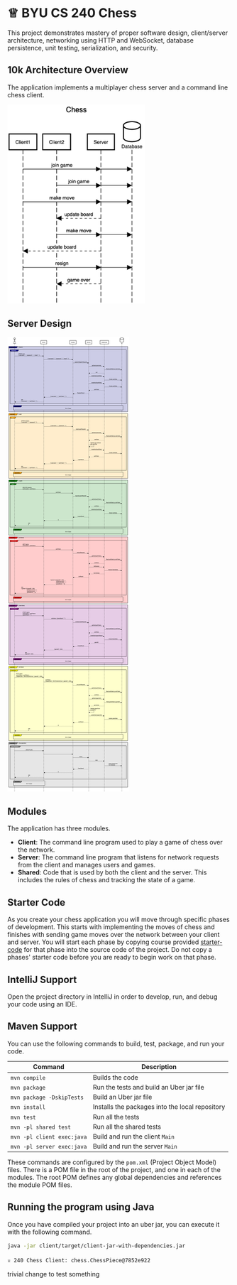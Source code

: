 # ♕ BYU CS 240 Chess

This project demonstrates mastery of proper software design, client/server architecture, networking using HTTP and WebSocket, database persistence, unit testing, serialization, and security.

## 10k Architecture Overview

The application implements a multiplayer chess server and a command line chess client.

[![Sequence Diagram](10k-architecture.png)](https://sequencediagram.org/index.html#initialData=C4S2BsFMAIGEAtIGckCh0AcCGAnUBjEbAO2DnBElIEZVs8RCSzYKrgAmO3AorU6AGVIOAG4jUAEyzAsAIyxIYAERnzFkdKgrFIuaKlaUa0ALQA+ISPE4AXNABWAexDFoAcywBbTcLEizS1VZBSVbbVc9HGgnADNYiN19QzZSDkCrfztHFzdPH1Q-Gwzg9TDEqJj4iuSjdmoMopF7LywAaxgvJ3FC6wCLaFLQyHCdSriEseSm6NMBurT7AFcMaWAYOSdcSRTjTka+7NaO6C6emZK1YdHI-Qma6N6ss3nU4Gpl1ZkNrZwdhfeByy9hwyBA7mIT2KAyGGhuSWi9wuc0sAI49nyMG6ElQQA)

## Server Design

[<img alt="Server Design" src="server-design.png">](https://sequencediagram.org/index.html?presentationMode=readOnly#initialData=IYYwLg9gTgBAwgGwJYFMB2YBQAHYUxIhK4YwDKKUAbpTngUSWDABLBoAmCtu+hx7ZhWqEUdPo0EwAIsDDAAgiBAoAzqswc5wAEbBVKGBx2ZM6MFACeq3ETQBzGAAYAdAE5TKAB4ktO7oBIRDAAxGjAVJYwAEoo9kiqYLSYMDD2UBAArtghYRHRsfEWckgQaCEA7gAWSInJKfDI5jAAtAB85JQ0UABcMADaAAoA8mQAKgC6MAD0GQZQADpoAN4ARLOUYQC2KCu9KzArADQHuOrl0By7BwfHKyibwEgIV-srAL51KcJdLe1snNwejBVusoFsdnsbid9KpzlBLpCjgd7o9noiPvVWOwuJRfh0RCpelACglKAAKGJxUlQGIARwyajAAEpPviqKI8bJ5EoVOpevYUGAAKpzMmg8EszFcxTKNSqPHGXoxYAcGCg6UwHSRcXAbas6U8uUtNps0S9NAZBAIVnfDkmg2yvkwEDEuQoEXk9XaSX1B28+UmxXwV2JNVzaU2zp29p+uW9F0oN0KDJgSpk4ApyrSn0pWPqBU6XpwEOGDOpiNS7SG-PNE22wkwMuVUYQADW6EjBMMtb+2MBSpJiRpaktWEx-xxsB7bMovRBc3BLyhKybLfbaCX707P2niFQGF6ACYnE5FvONrqIdckSvM2v0JuMTB0Bw6nVvL5dNwANQ5cKRABRKB0lgOB9DUUxMTSTJslCf98ipIoCFKGAySAkDej0VViXpRkmQqapakxFI9yaOtOlnfphjGSYZjmM81gXS9N1uU5YQuFjkQeJ5H1ZL4KKnXsAUo88wWYxFWJhOEEWvW4UR49E+KxYTBNNBtiUQ8lKUKSg6QZBIc3qetuxNCd+wQnTh1UUdFnQ6BeiQNAqGAZBVR0CAOEsJSzNxadvhElZtnUYABReOygSwmAcP0sAt2ImcpxNUiDxgAAWE8GKC1QQqvFZwswlUopQXCEji+oX0g+poKyP88m0hIoGKFC0OA+zGwQV1PJgeR13w4IqhqMR4uS5hyOoSjBhGCZplBBidW2TiVjY6TFvktFryfTF-NUnygVExcJOhM4OMOu5uPW15NvqXa8WMolBy0h7hxK5klOMzkq0dVR+UFD0oDFJjtkM3NPv9AsB0Kr15E1bVAaG4i8wDMb2QbKHgDeqMVGNITJwHTSrJstB8rDC9tnazrIh6jt4puvyBLnQK5RysLWqBFyKe64B1zKraBOxhp9zAXp0oAZkypnQr2Yn2cTLqqY3K6KtZarYNySJ6qQkoyhajCYDmH5KBAvqBqI4iRtu+mqKm2jZuWRjSdy5dlpO2SuNRXj4u2-mRt6ABWDK7ay5mpdZ3oyQ4NQXWIZCyggAAzZ9WaZHnn04Vl3zTsxM4-bEvxQIJgmgdgBRgAAZCA4jQSqVZCIuHEMcvK4IwbWXN5GJuo6apgMdQtbmuHFud+EPaMvnTL7AL5sdm8h5ky7WVp9o7pgBAK8cslG8cvS8O3aMZFBuNUl+0Up8MxHwfySHw20GGSbEvVK25L7+eXtHd6x5GzRgAA1FykC0UMq8m5yESJsbAYBFjlBqJUO+FZR5dg+k-f08YSzJlTOmTM2Z9QHxrO0IMxZEyhjQVmbQ2CkFGjpl2Xoq42zoBgO-EyONzKbzQDEayCAxzXQnolJelt9riVdreVM94NyKV5uNHhAtzBHgDvwhap0aHczEanV8KR3w+Fzv4FAv5C6NXrjAcK8BwIaDUVBdINVdHFwbmvbWxMMhhEzNAJAAAvFAHBjaEXhpiNuvCJG9EmjRaYPdVB9ztlPQeUkXbz3iuIncTDJ4D1OrPEe45uEWyoSvGxG8bHbwMhjBB05dq9BYWwwmxNHLOVcpqDyXkaZpMoV0BmQdJYHGJpFaKjIU78Qkd7RoKV0qnkDhLXKbTCodNKorTOZiYK1z0SXFhqE7EONTE41x7jm6m28X00avjGlW0Cd3OUoS5HT0ksdYeyiYkJTxEU4E9t76nKOuxC5G1vL1N2V-IB68SnFRisDNS3YYw4O+kfYUJ84b-PPoGQsl9VRo1vlPJSULP6o2vvIfJKNAUAt6L-VybpMnALAKA8BkDoGwNIZ7TGjDlK4zLjkkcHDbKhzVMsyoqy3FvJUi-PhjNgotLysy+xTZ2WXCut0ncSVtnCycAARnFnykZgrWUipTkraZFi67zJsYs5lBg+aG2gB4luw1tnpL2QEruwTjn3IOoI5Jlz4ESvaD7GA-tBmrGaYq3W4dI5QGjlrGA8dE5G1VWnUxKjPDZw0ZwPOBc0goDoY3TIWA6g12CPGxNFdk0bK8VI0g7cgR9GkABUuAFRgAVola0oixhV+ucU1NAvQAA8ij0CtG3L5eJbM7y0KrqkrlKKUC9CAcm7J9hk25NerEveiMfpgGIRg4Rvaz7AovsqVUxCNRakbD29cZCZRgwaV-JscDxUzuBb0CO3BEgLpPd6fd1YAx4JhdIFA17DCbopY6u048VLFKzSmUpHCF71ILXOK6XtdxSpgMed1T4KrhpzjGrROiM1lEMWBHub51WwTQ3S8dKYdW6yFY4utbijWbPqD4hK-ji2lvLZWo51blV1obc21taB22Up6b+2lHHOWTjNZ8gDYAx0Tt+TvbjmLEEHsPgKedmZF3NmXUi1d0KIYbswTfbd-H4rIo+Q2C0VoMU-q7f+gjYAgMQKJkq2tLiOV1IHWBu5nqWbEZY-Z0VGLfKSsFtKuVQyFVubaiRlZZGvOYjVVVcxuHiSZos0Rtq+tcQGqgBR3NJFTXOaLSWstFaglMbQDW0jLi2MwBbbutt3nJEurdfK7K-LiY+tUFHcBAag2peTpM1R9CUhK369GvwgQQjElVKXQoMAADil4NCppiyNtxZcJvTaCjm1uWXdkTUm2W2i9hLzFbC6VmO7HKucY7Ttbh1DTsgYHQZodK9Cgb0KJOwy717QXtBbe07K7yG4KMDC9dO7yzaciLp30anB1XeB+i6dH8gW-ZBcgBIK21Bkh+7Jv7QZAcuQQFNy8p794I+5RklH0o+jjAYfzW542EhWZu4JhpAU9tBSuH0VYzOUAAElpBXBlYeEWqVDiLCuSLg4Jt3SJNksL0XMSVj+FAK2P6trXhC7KDL+KKwOcADkBGXXGBBsevnpEwdkZrmbrP2eXm57z-ngvpfq8xCscXSvdc3Htw7lIcuEAK5d-IqXauPee+16794+uM49fUZ+FDC3VQYeMZVFIabRtLYSHj1bOsQsebWelpS1Htr+O213DnB22WseO+VjjXHiKQbM0D5Te7HMM7u8Ox7NPLMSbyVJ89CO51faXb1VTRP1Owrr1u0H129MQ+bzAIz1ou8f148w57DLrNLLs2sgTgJid7I9cM4LQJQul881065UG-NpVlfV4OrTbMlbWaG18yt5vBGT23tPahEtAmS7ATra2TWCzNS2x22mGLyzzKwq37yqykx82dWgzq0Cway9Tama1axjkDQTk6wf2wwjSzkfyQyG3zhCGwAyCgGwG4GDEIUMBR2rmf2INIPIIIXxRRz-yow2xo32SL32zAPLwgPrzbQYmDz92iUdU7RpXMibEgHXGOEt22B1yEIOCukXmxWdBLDJEYMSBe0p3ex70+0Uw43R0fTXVllHxBzrxEQfWfiPQbDvRh2-Th0JwxxBQTDdBRzJEEJQAMMsOfSLBLHfwJ302UI525y0MX0onUJQDp37QZ2cxkK5x516D5wFwNx4yNxSlgwEKt3iJgESNSngzDV62fEGzzh0ToLIMMDjywyfxmWCFKIYN8OYIzwijGQ72ZBYK2QAOy07l2y4PX3AMrwyNkJDzFVP1rwkN7WkLN0GPkJPyUOXmcMSDUJLE0Pn2pVuXCKsyZV1gqT-lVHcM3xgPYN3yCxDl1naRaJP0g1SKFgv3dV5UQP3wKmwnOO6wT1SFoJILKIoKYMvE-16EPxFRz3-zIk20LS6JAJ6Lvz6NO1aAGJQDkOnmGNiVENuTGKkLuXcJSS4Vu2UPmJQEWMoOWOrypRk0fV7z0O+0H0cKMMKhsOAFvjB0fipKsPu1nxMwX1r3WJX02Mz3X0W32MkXzxcz3xOJ5LvzcQuMN1gPP3SgCyOPuJFIPyz3FJeKqIsVqMMHCPf1+L1n1STjaNYI6JBP8TBKmFAN6J4P6LtgxIdXFQONq1N1cwVLDgjhaz9TaxQg6yTiwMQ2zijSj2G2CEsDfVXnKBgAACkIBHJ38aDqigyrQIBQyIyozmDgh5cQBWx1tDT2DBghRODtgS9VkoTIDOMGIyDgAgyoA4AIBV4oAXgAB1FgTnctKYAAIVLgUDgAAGkphZ8bwgisicjki4kxDKIONVdVgyyKyqyaz6zGzmy2yOzuzezbh+ybckj6ct9IcYAAArSMtAMkJM1hFo17Yk7Qxwsk9BfQiww9bwkfWk+kifcHIfLc2krQ+Hc80FVw-szwm8-7DTVIfHUw-s68ihLcjnAnN7afXFf+fFScygac6ARYeIRsZyJ4PON8hw0ktUbAABFAL8zIn8ihW8oUHC-FcCr9M9dkkcoEQ8yIrE6Io04EIcu06DdI5YPIiPPrIo6PQM4MhMgxVmIxSonDEIOMkM8MvcrUxox4oqF6PqNMjMoE-NRinMvMlAAssvLWE7YsmEu2OCys6s6AWcpsgCVs9srsnsy0Z4FczItc3I6rG5S7Mw8Y0s73Kcwy2svYBskysyxcyyq0Ps2yhI23YY2YqlXoXc9eWi48tk1Ypy6K9hVfZlbYqpdyTyfk7fAKR0m-U45ol6CUlIqU43AZK-RrZlM4-KlUkS3i+MxMyShotfMU9ZVM73dM3PNgwU1S7o-M7grSivaE1y8s+Cjy4y+c8ypcqywK7Ya3YK9c6Ai7P9ZyqQwa9ymcryuc0yhciy5cg4Vc2a+yxvTc6fSK-c6KuS2Kkkr6C8tMK8yfIfW87HLTaGHTR8xkww5k80Kyi6wpeKvcjYmzdzXknrKIzcmIu46-AVQGpqgqp1PNa4mU0qpAxUoGrA1U2CMS-iw8qS6WDqWWSmLmdAeS1qxSs2Dqy2Lq8Enq80vq3gkRXSicty4atag4bysavynayYuIuy4YmvaiqHPgtAccpaRmgy5mlYVmza8a-y6y3aoK7IkKjKrck6g8v6mKlYy65BXQy8iku6pkh64w+8l64syk96l8p69GdWs8rC+TfC6a6QSFNTfWwqci56yIYC3W026fF2i2okgpKCnY2CkWhChYNAZC8IVEdCy20Imi1WxK7koEEADy8mPGzmBvYiWmMG7KyGtqGWFUfG7mHmyUuG6VMWBAiGnGjmeWVG6qjGuq5Mn46SnUnpX-FqhXdqrMzqgYXM7q9S3q0obSgW+m4Woa0Woy9anyrazsqarm-awuwq4ui-UuuU8u5lFAt0tAz0kNF4n0vAv0zRAMtIcshoRMWAYAbAMgwgBtGMixQ+yIRAE+xsc+5AEABtfUvPcmujPLWiYwc7Ryxajc0QuY7gPANHDC2dZ0YBqAECzHGFe+vAdqXHABOkuOdITYRYVMQwaUPQAwEIjkyBuilIDOxipYZimrVi2RDi7A-A4okIW+gSkCISiCNG2hxqO+yBx+i+l+tAxu7-YNQ1fUzLDuj+3LBjaYH++a3pc-eA5esq71F01A9rDAr07ego-rNOIAA)

## Modules

The application has three modules.

- **Client**: The command line program used to play a game of chess over the network.
- **Server**: The command line program that listens for network requests from the client and manages users and games.
- **Shared**: Code that is used by both the client and the server. This includes the rules of chess and tracking the state of a game.

## Starter Code

As you create your chess application you will move through specific phases of development. This starts with implementing the moves of chess and finishes with sending game moves over the network between your client and server. You will start each phase by copying course provided [starter-code](starter-code/) for that phase into the source code of the project. Do not copy a phases' starter code before you are ready to begin work on that phase.

## IntelliJ Support

Open the project directory in IntelliJ in order to develop, run, and debug your code using an IDE.

## Maven Support

You can use the following commands to build, test, package, and run your code.

| Command                    | Description                                     |
| -------------------------- | ----------------------------------------------- |
| `mvn compile`              | Builds the code                                 |
| `mvn package`              | Run the tests and build an Uber jar file        |
| `mvn package -DskipTests`  | Build an Uber jar file                          |
| `mvn install`              | Installs the packages into the local repository |
| `mvn test`                 | Run all the tests                               |
| `mvn -pl shared test`      | Run all the shared tests                        |
| `mvn -pl client exec:java` | Build and run the client `Main`                 |
| `mvn -pl server exec:java` | Build and run the server `Main`                 |

These commands are configured by the `pom.xml` (Project Object Model) files. There is a POM file in the root of the project, and one in each of the modules. The root POM defines any global dependencies and references the module POM files.

## Running the program using Java

Once you have compiled your project into an uber jar, you can execute it with the following command.

```sh
java -jar client/target/client-jar-with-dependencies.jar

♕ 240 Chess Client: chess.ChessPiece@7852e922
```

trivial change to test something
